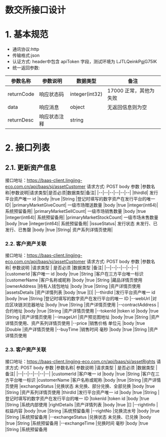 <h1>数交所接口设计</h1>

# 1. 基本规范

* 通讯协议:http
* 传输格式:json
* 认证方式: header中包含 apiToken 字段，测试环境为 LJTLQeinkPgjG75IK
* 统一返回参数:

|参数名称|参数说明|数据类型|备注|
|--|--|--|--|
|returnCode	|响应状态码	|integer(int32)	|17000 正常，其他为失败
|data	|响应消息	|object	|无返回信息则为空
|returnDesc	|响应状态注释	|string

# 2. 接口列表

## 2.1. 更新资产信息

接口地址：https://baas-client.lingjing-eco.com.cn/api/baas/sj/assetCustomer
请求方式: POST
body 参数
|参数名称|参数说明|请求类型|是否必须|数据类型|备注|
|--|--|--|--|--|--|
|thirdId|	发行平台资产唯一 id	|body	|true	|String	|登记时填写的数字资产在发行平台的唯一 ID|
|primaryMarketGiveCount|	一级市场赠送数量	|body	|true	|integer(int64)|	系统预留备用|
|primaryMarketSellCount|	一级市场销售数量	|body	|true	|integer(int64)|	系统预留备用|
|primaryMarketStockCount|	一级市场未售数量	|body	|true	|integer(int64)|	系统预留备用|
|issueStatus|	发行状态 未发行、已发行、已售罄	|body	|true	|String|	资产系列详情页使用|

### 2.2. 客户资产关联

接口地址：https://baas-client.lingjing-eco.com.cn/api/baas/sj/assetCustomer
请求方式: POST
body 参数
|参数名称|	参数说明	|请求类型	| 是否必须	|数据类型	|备注|
|--|--|--|--|--|--| 
|customerId	|客户唯一 id	|body	|true	|String	|客户在三方平台唯一标识
|customerName	|客户名称或昵称	|body	|true	|String	|藏品详情页使用
|ownerAddress	|持有人钱包地址	|body	|true	|String	|资产详情页使用
|assetsDetails	|资产详情列表	|body	|true	|[]|
|--thirdId	|发行平台资产唯一 id	|body	|true	|String	|登记时填写的数字资产在发行平台的唯一 ID
|--webUrl	|对应区块链浏览器地址	|body	|true	|String	|资产详情页使用
|--contractAddress	|合约地址	|body	|true	|String	|资产详情页使用
|--tokenId	|token id	|body	|true	|String	|资产详情页使用
|--imageUrl	|资产预览图地址	|body	|true	|String	|资产详情页使用、资产系列详情页使用
|--price	|销售价格 单位元	|body	|true	|Double	|资产详情页使用
|--buyTime	|销售时间 毫秒	|body	|true	|String	|资产详情页使用

### 2.3. 客户资产关联

接口地址：https://baas-client.lingjing-eco.com.cn/api/baas/sj/assetRights
请求方式: POST
body 参数
|参数名称|	参数说明	|请求类型	| 是否必须	|数据类型	|备注|
|--|--|--|--|--|--|
|customerId	|客户唯一 id	|body	|true	|String	|客户在三方平台唯一标识
|customerName	|客户名称或昵称	|body	|true	|String	|资产详情页使用
|exchangeStatus	|兑换状态 未兑换、部分兑换、全部兑换	|body	|true	|String	|资产系列详情页使用
|thirdId	|发行平台资产唯一 id	|body	|true	|String	|登记时填写的数字资产在发行平台的唯一 ID
|tokenId	|token id	|body	|true	|String	|系统内部使用
|rightDetails	|资产详情列表	|body	|true	|[]
|--rightInfo	|权益内容	|body	|true	|String	|系统预留备用
|--rightNo	|兑换流水号	|body	|true	|String	|系统预留备用
|--exchangeStatus	|兑换状态 未兑换、已兑换	|body	|true	|String	|系统预留备用
|--exchangeTime	|兑换时间 毫秒	|body	|true	|String	|系统预留备用